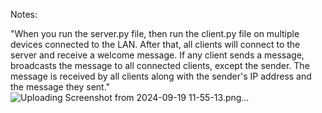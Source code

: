 Notes:

"When you run the server.py file, then run the client.py file on multiple devices connected to the LAN. 
After that, all clients will connect to the server and receive a welcome message. 
If any client sends a message,  broadcasts the message to all connected clients, except the sender. 
The message is received by all clients along with the sender's IP address and the message they sent."
![Uploading Screenshot from 2024-09-19 11-55-13.png…]()
